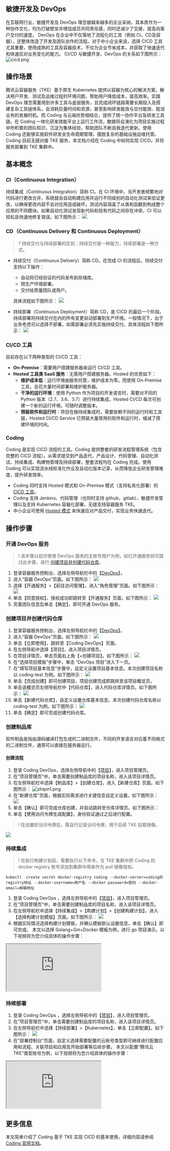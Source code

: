 ## 敏捷开发及 DevOps
在互联网行业，敏捷开发及 DevOps 理念被越来越多的企业采纳，其本质作为一种协作文化，均为打破壁垒并增加成员共同责任感，同时还减少了交接，提高向客户交付的速度。
DevOps 在企业中不仅落地了流程化的工具（例如 CI，CD及容器），还整体改造了开发及团队协作的流程。对于中小企业来说，选择 CICD 工具尤其重要，使用成熟的工具及容器技术，不仅为企业节省成本，并获取了快速迭代和快速应对业务变化的能力。
CI/CD 与敏捷开发、DevOps 的关系如下图所示：
![cicd.png](https://main.qcloudimg.com/raw/c22036387fd9ade9a6c827f3613555e6/1.png)

## 操作场景
腾讯云容器服务（TKE）基于原生 Kubernetes 提供以容器为核心的解决方案，解决用户开发、测试及运维过程的环境问题，帮助用户降低成本，提高效率。实践 DevOps 理念需要用到许多工具与底层服务，且完成闭环链路需要长期投入及搭建复杂工具链体系，会消耗巨量时间和资源，甚至影响研发能效与交付能效、耽误业务的发展时机。而 Coding 与云端优势相结合，提供了统一协作平台及研发工具链。在 Coding 一体化研发效能平台上运行工作流，数据将会演化为项目实施过程中所积累的团队知识，沉淀为集体经验，帮助团队不断自我迭代更新。使用 Coding 还能够实施软件研发全生命周期管理，摆脱复杂的基础设施运维托管。
Coding 目前无缝对接 TKE 服务，本文档介绍在 Coding 中如何实现 CICD，并将服务部署到 TKE 集群中。


## 基本概念

### CI（Continuous Integration）

持续集成（Continuous Integration）简称 CI。在 CI 环境中，当开发者频繁地对代码进行更改合并，系统就会自动构建应用并运行不同级别的自动化测试来验证更改，以确保更改内容不会对应用造成破坏。测试内容涵盖了从类和函数到构成整个应用的不同模块。如果自动化测试发现新代码和现有代码之间存在冲突，CI 可以轻松且快速地修复错误。如下图所示：
![](https://main.qcloudimg.com/raw/645f2a056fa79574dd9efb424f483785.png)


### CD（Continuous Delivery 和 Continuous Deployment）
> ? 持续交付与持续部署的区别：持续交付是一种能力，持续部署是一种方式。

- 持续交付（Continuous Delivery）简称 CD。在完成 CI 的流程后，持续交付支持以下操作：
  - 自动将已经验证的代码发布到存储库。
  - 预生产环境部署。
  - 交付给质量团队或用户。

  具体流程如下图所示：
![](https://main.qcloudimg.com/raw/c9e69c621bd787d93d17d103cf0b902e.png)
- 持续部署（Continuous Deployment）简称 CD，是 CICD 的最后一个阶段。持续部署将持续交付在内的所有变更自动部署到生产环境。一般情况下，出于业务考虑可以选择不部署，如需部署必须先实施持续交付。具体流程如下图所示：
![](https://main.qcloudimg.com/raw/597edfd80f9a23ebb223e7ecd54d7714.png)



### CI/CD 工具[](id:CICD)

目前存在以下两种类型的 CI/CD 工具：
- **On-Premise**：需要用户搭建服务器来运行 CI/CD 工具。
- **Hosted 工具类 SaaS 服务**：无需用户搭建服务器。Hosted 的优势如下：
  - **维护成本低**：运行环境由服务托管，维护成本为零。而使用 On-Premise 工具，会花大量时间部署和维护服务器。
  - **干净的运行环境**：使用 Python 作为项目的开发语言时，需要对不同的 Python 版本（2.7、3.6、3.7）进行持续集成，Hosted CI/CD 每次可创建一个新的运行环境，可随时调整版本。
  - **预装软件和运行时**：项目在做持续集成时，需要依赖不同的运行时和工具链，Hosted CI/CD Service 已预装大量常用的软件和运行时，缩减了搭建环境的时间。

### Coding
Coding 是实现 CICD 流程的工具。Coding 提供整套的研发流程管理系统（包含完整的 CICD 流程）。从需求提交到产品迭代，产品设计、代码管理、自动化测试、持续集成、构建物管理及持续部署，整套流程均在 Coding 完成。使用 Coding 可以实现流水线标准化作业及自动化版本记录，从而降低企业研发管理难度，提升研发效率。
- Coding 同时支持 Hosted 模式和 On-Premise 模式（支持私有化部署）的 [CICD 工具](#CICD)。
- Coding 支持 Jenkins、代码管理（也同时支持 github，gitlab）、敏捷开发管理以及支持 Kubernetes 容器化部署，无缝支持容器服务 TKE。
- 中小企业可使用 [Hosted 模式](#CICD) 来快速应对产品交付，实现业务快速迭代。

## 操作步骤
### 开通 DevOps 服务
> ! 该步骤以初次使用 DevOps 服务的主账号用户为例，如已开通服务则可跳过此步骤，进行 [创建项目并创建代码仓库](#createProduct)。

1. 登录容器服务控制台，选择左侧导航栏中的【[DevOps](https://console.cloud.tencent.com/coding/container-devops)】。
2. 进入“容器 DevOps”页面。如下图所示：
![](https://main.qcloudimg.com/raw/6f1e13d45996ec30637a0c8d3db9348b.png)
3. 选择【开通服务】>【前往访问管理】，进入“角色管理”页面。如下图所示：
![](https://main.qcloudimg.com/raw/ed82a514b85c63f9ac26554f8d27bbbb.png)   
4. 单击【同意授权】，授权成功即跳转至【开通服务】页面。如下图所示：
![](https://main.qcloudimg.com/raw/e8c6f297a755bf151ef8ea0d91ed60cb.png)
5. 完善团队信息后单击【确定】，即可开通 DevOps 服务。

### 创建项目并创建代码仓库[](id:createProduct)
1. 登录容器服务控制台，选择左侧导航栏中的【[DevOps](https://console.cloud.tencent.com/coding/container-devops)】。
2. 进入“容器 DevOps”页面。如下图所示：
![](https://main.qcloudimg.com/raw/8c30f351eb48428dfaef9ef7afa3f252.png)
3. 单击【立即使用】，跳转至【Coding DevOps】页面。
4. 在左侧导航中选择【项目】，进入项目详情页。
5. 在项目详情页，单击页面右上角【+创建项目】。如下图所示：
![](https://main.qcloudimg.com/raw/ee0f237acf7d50d9a4d2ed78f95769f0.png)
6. 在“选择项目模板”步骤中，单击 “DevOps 项目”进入下一页。
7. 在“填写项目基本信息”步骤中，自定义设置项目基本信息。本次创建项目名称以 coding-test 为例。如下图所示：
![](https://main.qcloudimg.com/raw/e4838a93eb724a1dc865ef408db55e9a.png)
8. 单击【完成创建】即可创建项目，项目创建完成即跳转至该项目概览页。
9. 单击该概览页左侧导航栏中【代码仓库】，进入代码仓库详情页。如下图所示：
![](https://main.qcloudimg.com/raw/67d2b83d9ab4e8400505b8d1dc22d8bc.png)
10. 单击【新建代码仓库】，自定义设置仓库基本信息。本次创建代码仓库名称以 coding-test 为例。如下图所示：
![](https://main.qcloudimg.com/raw/2fc4fee7e595b8c88def7a66c9ee7678.png)
11. 单击【确定】即可完成创建代码仓库。

### 创建制品库
软件制品是指由源码编译打包生成的二进制文件，不同的开发语言对应着不同格式的二进制文件，通常可以直接在服务器运行。

#### 创建流程
1. 登录 Coding DevOps，选择左侧导航中的【[项目](https://tencent-test.coding.net/user/projects)】，进入项目管理页。
2. 在“项目管理页”中，单击需要创建制品库的项目名称，进入该项目详情页。
3. 在左侧导航栏中选择【制品库】>【创建仓库】，进入【新建仓库】页面。如下图所示：
![zhipin1.png](https://main.qcloudimg.com/raw/5536f4ed912f23c83341de47bbf70137/8.png)
4. 在“新建仓库”页面，根据实际需求进行关键信息自定义设置。如下图所示：
![](https://main.qcloudimg.com/raw/3542899f0b0790ca5929be907bd92887.png)
5. 单击【确认】即可完成仓库创建，并自动跳转至仓库详情页。如下图所示：
6. 单击【使用访问令牌生成配置】，身份验证通过之后进行配置。
> ! 在设置好访问令牌后，需自行记录访问令牌，用于后续 TKE 拉取镜像。
> 
![](https://main.qcloudimg.com/raw/115292dfd2ab72317c0a22e00b7e7c76.png)


### 持续集成
> ! 在执行构建计划前，需要执行以下命令，在 TKE 集群中把 Coding 的 docker registry 账号添加到集群中用来作为 pull 镜像授权。
```
kubectl  create secret docker-registry coding --docker-server=coding的registry地址 --docker-username=用户名 --docker-password=密码 --docker-email=邮箱地址
```

1. 登录 Coding DevOps ，选择左侧导航中的【[项目](https://tencent-test.coding.net/user/projects)】，进入项目管理页。
2. 在“项目管理页”中，单击需要创建制品库的项目名称，进入该项目详情页。
3. 在左侧导航栏中选择【持续集成】>【构建计划】>【创建构建计划】，进入【选择构建计划模版】页面。如下图所示：
![](https://main.qcloudimg.com/raw/82dd4540bab7095f50c4eb78805899d2.png)
4. 根据实际情况选择构建计划模板，并确认模板默认设置信息，单击【确认】即可完成。
本文以选择 Golang+Gin+Docker 模板为例，进行 go 项目演示。以下视频将为您介绍具体的操作步骤：
<div class="doc-video-mod"><iframe src="https://cloud.tencent.com/edu/learning/quick-play/2962-55143?source=gw.doc.media&withPoster=1&notip=1"></iframe></div>


### 持续部署

1. 登录 Coding DevOps ，选择左侧导航中的【[项目](https://tencent-test.coding.net/user/projects)】，进入项目管理页。
2. 在“项目管理页”中，单击需要创建制品库的项目名称，进入该项目详情页。
3. 在左侧导航栏中选择【持续部署】>【Kubernetes】，单击【立即配置】。如下图所示：
![](https://main.qcloudimg.com/raw/56e23db59118408abd1709ef875192f5.png)
4. 在“部署控制台”页面，自定义选择需要配置的云账号类型即可继续进行配置应用和流程、关联项目和应用及开始部署等后续步骤。
本文以配置“腾讯云 TKE”类型账号为例，以下视频将为您介绍具体的操作步骤：
<div class="doc-video-mod"><iframe src="https://cloud.tencent.com/edu/learning/quick-play/2963-55144?source=gw.doc.media&withPoster=1&notip=1"></iframe></div>


## 更多信息
本文简单介绍了 Coding 基于 TKE 实现 CICD 的基本使用，详细内容请参阅 [Coding 官网文档](https://help.coding.net/)。

